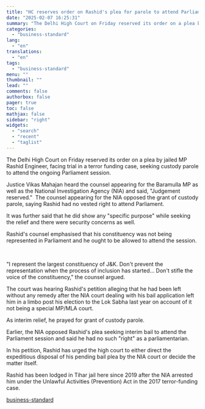 ```yaml
---
title: "HC reserves order on Rashid's plea for parole to attend Parliament"
date: "2025-02-07 16:25:31"
summary: "The Delhi High Court on Friday reserved its order on a plea by jailed MP Rashid Engineer, facing trial in a terror funding case, seeking custody parole to attend the ongoing Parliament session. Justice Vikas Mahajan heard the counsel appearing for the Baramulla MP as well as the National Investigation..."
categories:
  - "business-standard"
lang:
  - "en"
translations:
  - "en"
tags:
  - "business-standard"
menu: ""
thumbnail: ""
lead: ""
comments: false
authorbox: false
pager: true
toc: false
mathjax: false
sidebar: "right"
widgets:
  - "search"
  - "recent"
  - "taglist"
---
```


The Delhi High Court on Friday reserved its order on a plea by jailed MP Rashid Engineer, facing trial in a terror funding case, seeking custody parole to attend the ongoing Parliament session.

Justice Vikas Mahajan heard the counsel appearing for the Baramulla MP as well as the National Investigation Agency (NIA) and said, "Judgement reserved."  The counsel appearing for the NIA opposed the grant of custody parole, saying Rashid had no vested right to attend Parliament.

It was further said that he did show any "specific purpose" while seeking the relief and there were security concerns as well.

Rashid's counsel emphasised that his constituency was not being represented in Parliament and he ought to be allowed to attend the session.

 

"I represent the largest constituency of J&K. Don't prevent the representation when the process of inclusion has started... Don't stifle the voice of the constituency," the counsel argued.

The court was hearing Rashid's petition alleging that he had been left without any remedy after the NIA court dealing with his bail application left him in a limbo post his election to the Lok Sabha last year on account of it not being a special MP/MLA court.

As interim relief, he prayed for grant of custody parole.

Earlier, the NIA opposed Rashid's plea seeking interim bail to attend the Parliament session and said he had no such "right" as a parliamentarian.

In his petition, Rashid has urged the high court to either direct the expeditious disposal of his pending bail plea by the NIA court or decide the matter itself.

Rashid has been lodged in Tihar jail here since 2019 after the NIA arrested him under the Unlawful Activities (Prevention) Act in the 2017 terror-funding case.

[business-standard](https://www.business-standard.com/politics/hc-reserves-order-on-rashid-s-plea-for-parole-to-attend-parliament-125020700712_1.html)
